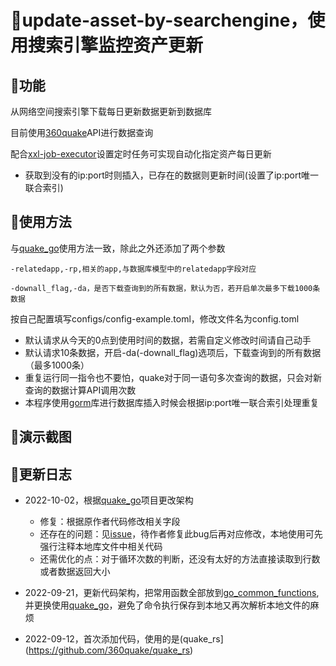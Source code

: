 # 🚁update-asset-by-searchengine，使用搜索引擎监控资产更新

## 🥐功能

从网络空间搜索引擎下载每日更新数据更新到数据库

目前使用[360quake](https://quake.360.cn/quake/#/index)API进行数据查询

配合[xxl-job-executor](https://github.com/soapffz/myman/tree/main/xxl-job-executor)设置定时任务可实现自动化指定资产每日更新

 - 获取到没有的ip:port时则插入，已存在的数据则更新时间(设置了ip:port唯一联合索引)

## 🍣使用方法

与[quake_go](https://github.com/360quake/quake_go)使用方法一致，除此之外还添加了两个参数

```
-relatedapp,-rp,相关的app,与数据库模型中的relatedapp字段对应

-downall_flag,-da，是否下载查询到的所有数据，默认为否，若开启单次最多下载1000条数据
```

按自己配置填写configs/config-example.toml，修改文件名为config.toml

 - 默认请求从今天的0点到使用时间的数据，若需自定义修改时间请自己动手
 - 默认请求10条数据，开启-da(-downall_flag)选项后，下载查询到的所有数据（最多1000条）
 - 重复运行同一指令也不要怕，quake对于同一语句多次查询的数据，只会对新查询的数据计算API调用次数
 - 本程序使用[gorm](https://gorm.io/zh_CN/docs/index.html)库进行数据库插入时候会根据ip:port唯一联合索引处理重复


## 🎂演示截图

## 🥃更新日志

 - 2022-10-02，根据[quake_go](https://github.com/360quake/quake_go)项目更改架构
    - 修复：根据原作者代码修改相关字段
    - 还存在的问题：见[issue](https://github.com/360quake/quake_go/issues/14)，待作者修复此bug后再对应修改，本地使用可先强行注释本地库文件中相关代码
    - 还需优化的点：对于循环次数的判断，还没有太好的方法直接读取到行数或者数据返回大小

 - 2022-09-21，更新代码架构，把常用函数全部放到[go_common_functions](go_common_functions),并更换使用[quake_go](https://github.com/360quake/quake_go)，避免了命令执行保存到本地又再次解析本地文件的麻烦

 - 2022-09-12，首次添加代码，使用的是(quake_rs](https://github.com/360quake/quake_rs)